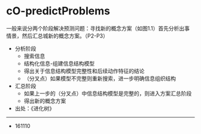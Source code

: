 # cO-predictProblems

一般来说分两个阶段解决预测问题：寻找新的概念方案（如图1.1）首先分析出事情景，然后汇总城新的概念方案。（P2-P3）

- 分析阶段
	- 搜索信息
	- 结构化信息-组建信息结构模型
	- 得出关于信息结构模型完整性和后续动作特征的结论
	- （分叉点）如果模型不完整则重新搜索，进一步明确信息组织结构
- 汇总阶段
	- 如果上一步的（分叉点）中信息结构模型是完整的，则进入方案汇总阶段
	- 得出新的概念方案
- 出处：《进化树》

---

- 161110